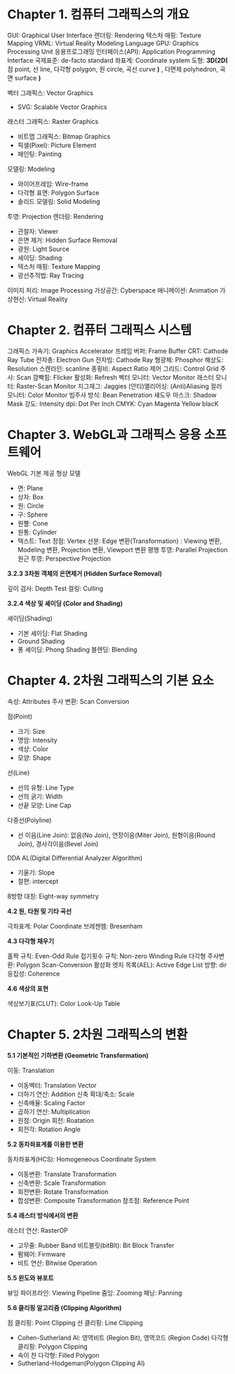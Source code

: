 # Chapter 1. 컴퓨터 그래픽스의 개요

GUI: Graphical User Interface
렌더링: Rendering
텍스처 매핑: Texture Mapping
VRML: Virtual Reality Modeling Language
GPU: Graphics Processing Unit
응용프로그래밍 인터페이스(API): Application Programming Interface
국제표준: de-facto standard
좌표계: Coordinate system
도형: **3D(2D(** 점 point, 선 line, 다각형 polygon, 원 circle, 곡선 curve **)** , 다면체 polyhedron, 곡면 surface **)**

벡터 그래픽스: Vector Graphics
 - SVG: Scalable Vector Graphics

래스터 그래픽스: Raster Graphics
 - 비트맵 그래픽스: Bitmap Graphics
 - 픽셀(Pixel): Picture Element
 - 페인팅: Painting

모델링: Modeling
 - 와이어프레임: Wire-frame
 - 다각형 표면: Polygon Surface
 - 솔리드 모델링: Solid Modeling

투영: Projection
렌더링: Rendering
 - 관찰자: Viewer
 - 은면 제거: Hidden Surface Removal
 - 광원: Light Source
 - 셰이딩: Shading
 - 텍스처 매핑: Texture Mapping
 - 광선추적법: Ray Tracing

이미지 처리: Image Processing
가상공간: Cyberspace
애니메이션: Animation
가상현신: Virtual Reality

# Chapter 2. 컴퓨터 그래픽스 시스템

그래픽스 가속기: Graphics Accelerator
프레임 버퍼: Frame Buffer
CRT: Cathode Ray Tube
전자총: Electron Gun
전자빔: Cathode Ray
형광체: Phosphor
해상도: Resolution
스캔라인: scanline
종횡비: Aspect Ratio
제어 그리드: Control Grid
주사: Scan
깜빡힘: Flicker
활성화: Refresh
벡터 모니터: Vector Monitor
래스터 모니터: Raster-Scan Monitor
지그재그: Jaggies
(안티)앨리어싱: (Anti)Aliasing
컬러 모니터: Color Monitor
빔주사 방식: Bean Penetration
섀도우 마스크: Shadow Mask
강도: Intensity
dpi: Dot Per Inch
CMYK: Cyan Magenta Yellow blacK

# Chapter 3. WebGL과 그래픽스 응용 소프트웨어

WebGL 기본 제공 형상 모델
 - 면: Plane
 - 상자: Box
 - 원: Circle
 - 구: Sphere
 - 원뿔: Cone
 - 원통: Cylinder
 - 텍스트: Text
정점: Vertex
선분: Edge
변환(Transformation)
 : Viewing 변환, Modeling 변환, Projection 변환, Viewport 변환
평행 투영: Parallel Projection
원근 투영: Perspective Projection

**3.2.3 3차원 객체의 은면제거 (Hidden Surface Removal)**

깊이 검사: Depth Test
컬링: Culling

**3.2.4 색상 및 셰이딩 (Color and Shading)**

셰이딩(Shading)
 - 기본 셰이딩: Flat Shading
 - Ground Shading
 - 퐁 셰이딩: Phong Shading
블렌딩: Blending

# Chapter 4. 2차원 그래픽스의 기본 요소

속성: Attributes
주사 변환: Scan Conversion

점(Point)
 - 크기: Size
 - 명암: Intensity
 - 색상: Color
 - 모양: Shape

선(Line)
 - 선의 유형: Line Type
 - 선의 굵기: Width
 - 선끝 모양: Line Cap

다중선(Polyline)
 - 선 이음(Line Join): 없음(No Join), 연장이음(Miter Join), 원형이음(Round Join), 경사각이음(Bevel Join)

DDA AL(Digital Differential Analyzer Algorithm)
 - 기울기: Slope
 - 절편: intercept

8방향 대칭: Eight-way symmetry

**4.2 원, 타원 및 기타 곡선**

극좌표계: Polar Coordinate
브레젠헴: Bresenham

**4.3 다각형 채우기**

홀짝 규칙: Even-Odd Rule
접기횟수 규칙: Non-zero Winding Rule
다각형 주사변환: Polygon Scan-Conversion
활성화 엣지 목록(AEL): Active Edge List
방향: dir
응집성: Coherence

**4.6 색상의 표현**

색상보기표(CLUT): Color Look-Up Table

# Chapter 5. 2차원 그래픽스의 변환

**5.1 기본적인 기하변환 (Geometric Transformation)**

 이동: Translation
  - 이동벡터: Translation Vector
  - 더하기 연산: Addition
 신축 확대/축소: Scale
  - 신축배율: Scaling Factor
  - 곱하기 연산: Multiplication
  - 원점: Origin
회전: Roatation
 - 회전각: Rotation Angle

**5.2 동차좌표계를 이용한 변환**

동차좌표계(HCS): Homogeneous Coordinate System
 - 이동변환: Translate Transformation
 - 신축변환: Scale Transformation
 - 회전변환: Rotate Transformation
 - 합성변환: Composite Transformation
참조점: Reference Point

**5.4 래스터 방식에서의 변환**

래스터 연산: RasterOP
 - 고무줄: Rubber Band
비트블릿(bitBlt): Bit Block Transfer
 - 펌웨어: Firmware
 - 비트 연산: Bitwise Operation

**5.5 윈도와 뷰포트**

뷰잉 파이프라인: Viewing Pipeline
줌잉: Zooming
패닝: Panning

**5.6 클리핑 알고리즘 (Clipping Algorithm)**

점 클리핑: Point Clipping
선 클리핑: Line Clipping
 - Cohen-Sutherland Al: 영역비트 (Region Bit), 영역코드 (Region Code)
다각형 클리핑: Polygon Clipping
 - 속이 찬 다각형: Filled Polygon
 - Sutherland-Hodgeman(Polygon Clipping Al)
